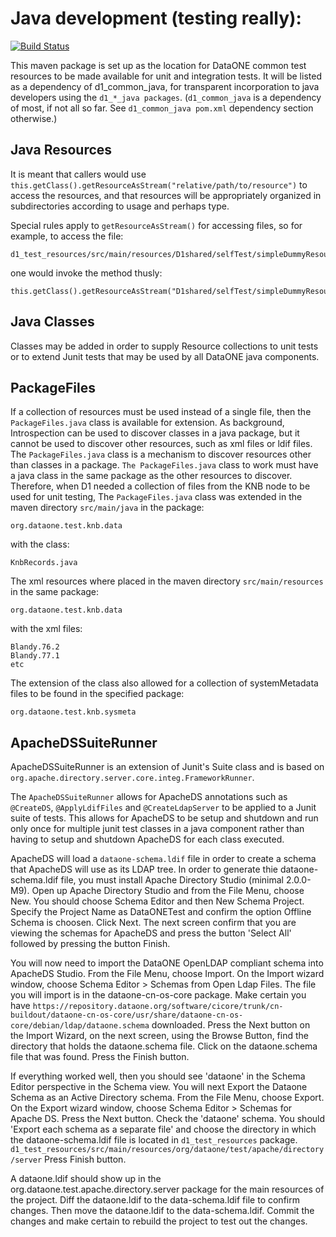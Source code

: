 # Java development (testing really):

[![Build Status](https://travis-ci.org/DataONEorg/d1_test_resources.svg?branch=master)](https://travis-ci.org/DataONEorg/d1_test_resources)


This maven package is set up as the location for DataONE common test resources
to be made available for unit and integration tests.  It will be listed as a
dependency of d1_common_java, for transparent incorporation to java developers
using the `d1_*_java packages`. (`d1_common_java` is a dependency of most, if
not all so far. See `d1_common_java pom.xml` dependency section otherwise.)

## Java Resources

It is meant that callers would use
`this.getClass().getResourceAsStream("relative/path/to/resource")`  to access
the resources, and that resources will be appropriately organized in
subdirectories according to usage and perhaps type.

Special rules apply to `getResourceAsStream()` for accessing files, so for
example, to access the file:

```
d1_test_resources/src/main/resources/D1shared/selfTest/simpleDummyResource.txt
```

one would invoke the method thusly:

```
this.getClass().getResourceAsStream("D1shared/selfTest/simpleDummyResource.txt");
```
    
## Java Classes

Classes may be added in order to supply Resource collections to unit tests or to extend Junit tests that may be used by all DataONE java components.

## PackageFiles

If a collection of resources must be used instead of a single file, then the
`PackageFiles.java` class is available for extension. As background,
Introspection can be used to discover classes in a  java package, but it cannot
be used to discover other resources, such as xml files or ldif files. The
`PackageFiles.java` class is a mechanism to discover resources other than
classes in a package. `The PackageFiles.java` class to work must have a java
class in the same package as the other resources to discover. Therefore, when D1 needed a collection of files from the KNB node to be used for unit testing, The `PackageFiles.java` class was extended in the maven directory `src/main/java` in the package:

```
org.dataone.test.knb.data
```

with the class:

```
KnbRecords.java
```

The xml resources where placed in the maven directory `src/main/resources` in the same package:

```
org.dataone.test.knb.data
```

with the xml files:

```
Blandy.76.2
Blandy.77.1
etc
```

The extension of the class also allowed for a collection of systemMetadata files to be found in the specified package:

```
org.dataone.test.knb.sysmeta
```

## ApacheDSSuiteRunner

ApacheDSSuiteRunner is an extension of Junit's Suite class and is
based on `org.apache.directory.server.core.integ.FrameworkRunner`.

The `ApacheDSSuiteRunner` allows for ApacheDS annotations such as `@CreateDS`, 
`@ApplyLdifFiles` and `@CreateLdapServer` to be applied to a Junit suite of
tests.  This allows for ApacheDS to be setup and shutdown and run only once  for multiple junit test  classes in a java component rather than having to setup and shutdown ApacheDS for each class executed.

ApacheDS will load a `dataone-schema.ldif` file in order to create a schema
that ApacheDS  will use as its LDAP tree.  In order to generate thie
dataone-schema.ldif file, you must install Apache Directory Studio (minimal
2.0.0-M9).  Open up Apache Directory Studio and  from the File Menu, choose
New. You should choose Schema Editor and then New  Schema Project. Specify the
Project Name as DataONETest and confirm the option Offline Schema is choosen.
Click Next. The next screen confirm that you are viewing the schemas for
ApacheDS and  press the button 'Select All' followed by pressing the button
Finish.

You will now need to import the DataONE OpenLDAP compliant schema into
ApacheDS Studio. From the File Menu, choose Import.  On the Import wizard
window, choose Schema Editor > Schemas from Open Ldap Files. The file you will
import is in the dataone-cn-os-core package. Make certain you have 
`https://repository.dataone.org/software/cicore/trunk/cn-buildout/dataone-cn-os-core/usr/share/dataone-cn-os-core/debian/ldap/dataone.schema`
downloaded. Press the Next button on the Import Wizard, on the next screen,
using the Browse Button, find the directory that holds the dataone.schema
file. Click on the dataone.schema file that was found. Press the Finish
button.

If everything worked well, then you should see 'dataone' in the Schema Editor
perspective in the Schema view.  You will next Export the Dataone Schema as an
Active Directory schema. From the File Menu, choose Export.  On the Export
wizard window,  choose Schema Editor > Schemas for Apache DS. Press the Next
button. Check the 'dataone' schema. You should 'Export each schema as a
separate file' and choose the directory in which the dataone-schema.ldif file
is located in `d1_test_resources` package. 
`d1_test_resources/src/main/resources/org/dataone/test/apache/directory/server`
Press Finish button.

A dataone.ldif should show up in the org.dataone.test.apache.directory.server
package for the main resources of the project. Diff the dataone.ldif to the
data-schema.ldif file to confirm changes. Then move the dataone.ldif to the
data-schema.ldif. Commit the changes and make certain to rebuild the project
to test out the changes.



